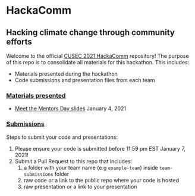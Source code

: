 # HackaComm
## Hacking climate change through community efforts

Welcome to the official [CUSEC 2021 HackaComm](https://2021.cusec.net/hackacomm) repository! The purpose of this repo is to consolidate all materials for this hackathon. This includes:
- Materials presented during the hackathon
- Code submissions and presentation files from each team

### [Materials presented](#materials)
- [Meet the Mentors Day slides](https://docs.google.com/presentation/d/1S-y15fssVFsTCtG5gy4shBjHvCCQQEBpKE4bhH4Mq9w/edit?usp=sharing) January 4, 2021

### [Submissions](#submissions)
Steps to submit your code and presentations:
1. Please ensure your code is submitted before 11:59 pm EST January 7, 2021!
1. Submit a Pull Request to this repo that includes:
   1. a folder with your team name (e.g `example-team`) inside `team-submissions` folder
   1. raw code or a link to the public repo where your code is hosted
   1. raw presentation or a link to your presentation
